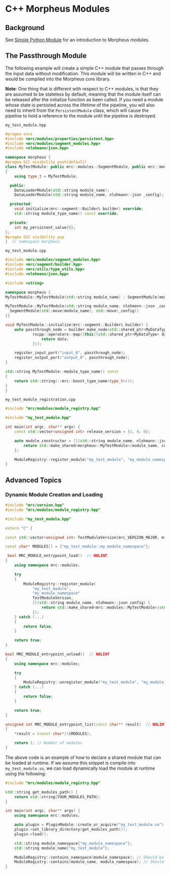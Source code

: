 <!--
SPDX-FileCopyrightText: Copyright (c) 2022-2024, NVIDIA CORPORATION & AFFILIATES. All rights reserved.
SPDX-License-Identifier: Apache-2.0

Licensed under the Apache License, Version 2.0 (the "License");
you may not use this file except in compliance with the License.
You may obtain a copy of the License at

http://www.apache.org/licenses/LICENSE-2.0

Unless required by applicable law or agreed to in writing, software
distributed under the License is distributed on an "AS IS" BASIS,
WITHOUT WARRANTIES OR CONDITIONS OF ANY KIND, either express or implied.
See the License for the specific language governing permissions and
limitations under the License.
-->

# C++ Morpheus Modules

## Background

See [Simple Python Module](./7_python_modules.md) for an introduction to Morpheus modules.

## The Passthrough Module

The following example will create a simple C++ module that passes through the input data without modification. This module will be written in C++ and would be compiled into the Morpheus core library.

**Note**: One thing that is different with respect to C++ modules, is that they are assumed to be stateless by default, meaning that the module itself can be released after the initialize function as been called. If you need a module whose state is persisted across the lifetime of the pipeline, you will also need to inherit from the `PersistentModule` class, which will cause the pipeline to hold a reference to the module until the pipeline is destroyed.

`my_test_module.hpp`

```c++
#pragma once
#include <mrc/modules/properties/persistent.hpp>
#include <mrc/modules/segment_modules.hpp>
#include <nlohmann/json.hpp>

namespace morpheus {
#pragma GCC visibility push(default)
class MyTestModule: public mrc::modules::SegmentModule, public mrc::modules::PersistentModule
{
    using type_t = MyTestModule;

  public:
    DataLoaderModule(std::string module_name);
    DataLoaderModule(std::string module_name, nlohmann::json _config);

  protected:
    void initialize(mrc::segment::Builder& builder) override;
    std::string module_type_name() const override;

  private:
    int my_persistent_value{0};
};
#pragma GCC visibility pop
}  // namespace morpheus
```

`my_test_module.cpp`

```c++
#include <mrc/modules/segment_modules.hpp>
#include <mrc/segment/builder.hpp>
#include <mrc/utils/type_utils.hpp>
#include <nlohmann/json.hpp>

#include <string>

namespace morpheus {
MyTestModule::MyTestModule(std::string module_name) : SegmentModule(module_name) {}

MyTestModule::MyTestModule(std::string module_name, nlohmann::json _config) :
  SegmentModule(std::move(module_name), std::move(_config))
{}

void MyTestModule::initialize(mrc::segment::Builder& builder) {
    auto passthrough_node = builder.make_node<std::shared_ptr<MyDataType>>("passthrough_node",
            rxcpp::operators::map([this](std::shared_ptr<MyDataType> data) {
                return data;
            }));

    register_input_port("input_0", passthrough_node);
    register_output_port("output_0", passthrough_node);
}

std::string MyTestModule::module_type_name() const
{
    return std::string(::mrc::boost_type_name<type_t>());
}
}
```

`my_test_module_registration.cpp`

```c++
#include "mrc/modules/module_registry.hpp"

#include "my_test_module.hpp"

int main(int argc, char** argv) {
    const std::vector<unsigned int> release_version = {1, 0, 0};

    auto module_constructor = [](std::string module_name, nlohmann::json config) {
        return std::make_shared<morpheus::MyTestModule>(module_name, config);
    };

    ModuleRegistry::register_module("my_test_module", "my_module_namespace", release_version, module_constructor);
}
```

## Advanced Topics

### Dynamic Module Creation and Loading

```c++
#include "mrc/version.hpp"
#include "mrc/modules/module_registry.hpp"

#include "my_test_module.hpp"

extern "C" {

const std::vector<unsigned int> TestModuleVersion{mrc_VERSION_MAJOR, mrc_VERSION_MINOR, mrc_VERSION_PATCH};

const char* MODULES[] = {"my_test_module::my_module_namespace"};

 bool MRC_MODULE_entrypoint_load()  // NOLINT
{
    using namespace mrc::modules;

    try
    {
        ModuleRegistry::register_module(
            "my_test_module",
            "my_module_namespace"
            TestModuleVersion,
            [](std::string module_name, nlohmann::json config) {
                return std::make_shared<mrc::modules::MyTestModule>(std::move(module_name), std::move(config));
            });
    } catch (...)
    {
        return false;
    }

    return true;
}

bool MRC_MODULE_entrypoint_unload()  // NOLINT
{
    using namespace mrc::modules;

    try
    {
        ModuleRegistry::unregister_module("my_test_module", "my_module_namespace");
    } catch (...)
    {
        return false;
    }

    return true;
}

unsigned int MRC_MODULE_entrypoint_list(const char** result)  // NOLINT
{
    *result = (const char*)(&MODULES);

    return 1; // Number of modules
}

```

The above code is an example of how to declare a shared module that can be loaded at runtime. If we assume this snippet is compile into `my_test_module.so`, we can load dynamically load the module at runtime using the following:

```c++
#include "mrc/modules/module_registry.hpp"

std::string get_modules_path() {
    return std::string{YOUR_MODULES_PATH};
}

int main(int argc, char** argv) {
    using namespace mrc::modules;

    auto plugin = PluginModule::create_or_acquire("my_test_module.so");
    plugin->set_library_directory(get_modules_path());
    plugin->load();

    std::string module_namespace{"my_module_namespace"};
    std::string module_name{"my_test_module"};

    ModuleRegistry::contains_namespace(module_namespace); // Should be true
    ModuleRegistry::contains(module_name, module_namespace); // Should be true
}
```
